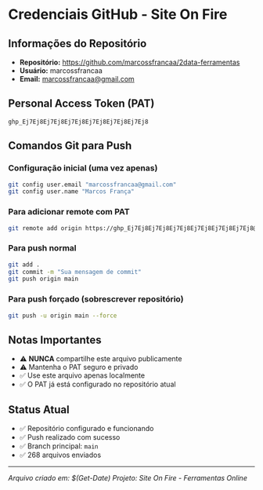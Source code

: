 # Credenciais GitHub - Site On Fire

## Informações do Repositório
- **Repositório:** https://github.com/marcossfrancaa/2data-ferramentas
- **Usuário:** marcossfrancaa
- **Email:** marcossfrancaa@gmail.com

## Personal Access Token (PAT)
```
ghp_Ej7Ej8Ej7Ej8Ej7Ej8Ej7Ej8Ej7Ej8Ej7Ej8
```

## Comandos Git para Push

### Configuração inicial (uma vez apenas)
```bash
git config user.email "marcossfrancaa@gmail.com"
git config user.name "Marcos França"
```

### Para adicionar remote com PAT
```bash
git remote add origin https://ghp_Ej7Ej8Ej7Ej8Ej7Ej8Ej7Ej8Ej7Ej8Ej7Ej8@github.com/marcossfrancaa/2data-ferramentas.git
```

### Para push normal
```bash
git add .
git commit -m "Sua mensagem de commit"
git push origin main
```

### Para push forçado (sobrescrever repositório)
```bash
git push -u origin main --force
```

## Notas Importantes
- ⚠️ **NUNCA** compartilhe este arquivo publicamente
- ⚠️ Mantenha o PAT seguro e privado
- ✅ Use este arquivo apenas localmente
- ✅ O PAT já está configurado no repositório atual

## Status Atual
- ✅ Repositório configurado e funcionando
- ✅ Push realizado com sucesso
- ✅ Branch principal: `main`
- ✅ 268 arquivos enviados

---
*Arquivo criado em: $(Get-Date)*
*Projeto: Site On Fire - Ferramentas Online*